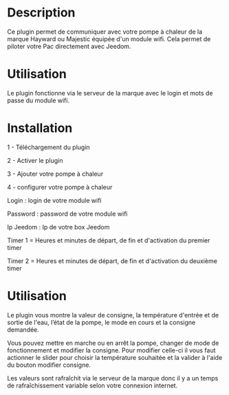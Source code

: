 Description 
===

Ce plugin permet de communiquer avec votre pompe à chaleur de la marque Hayward ou Majestic équipée d'un module wifi. Cela permet de piloter votre Pac directement avec Jeedom.

Utilisation 
===

Le plugin fonctionne via le serveur de la marque avec le login et mots de passe du module wifi.

Installation
===

1 - Téléchargement du plugin

2 - Activer le plugin 

3 - Ajouter votre pompe à chaleur

4 - configurer votre pompe à chaleur

Login : login de votre module wifi

Password : password de votre module wifi

Ip Jeedom : Ip de votre box Jeedom

Timer 1 = Heures et minutes de départ, de fin et d'activation du premier timer

Timer 2 = Heures et minutes de départ, de fin et d'activation du deuxième timer 

Utilisation
===

Le plugin vous montre la valeur de consigne, la température d'entrée et de sortie de l'eau, l’état de la pompe, le mode en cours et la consigne demandée.


Vous pouvez mettre en marche ou en arrêt la pompe, changer de mode de fonctionnement et modifier la consigne. Pour modifier celle-ci il vous faut actionner le slider pour choisir la température souhaitée et la valider à l'aide du bouton modifier consigne.

Les valeurs sont rafraîchit via le serveur de la marque donc il y a un temps de rafraîchissement variable selon votre connexion internet.
